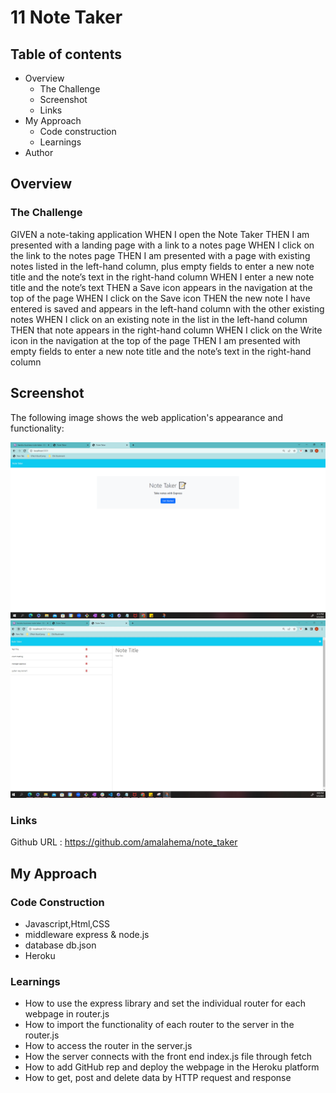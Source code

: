 # 11 Note Taker
## Table of contents
- Overview
    - The Challenge
    - Screenshot
    - Links
- My Approach
    - Code construction
    - Learnings
- Author
## Overview

### The Challenge

GIVEN a note-taking application
WHEN I open the Note Taker
THEN I am presented with a landing page with a link to a notes page
WHEN I click on the link to the notes page
THEN I am presented with a page with existing notes listed in the left-hand column, plus empty fields to enter a new note title and the note’s text in the right-hand column
WHEN I enter a new note title and the note’s text
THEN a Save icon appears in the navigation at the top of the page
WHEN I click on the Save icon
THEN the new note I have entered is saved and appears in the left-hand column with the other existing notes
WHEN I click on an existing note in the list in the left-hand column
THEN that note appears in the right-hand column
WHEN I click on the Write icon in the navigation at the top of the page
THEN I am presented with empty fields to enter a new note title and the note’s text in the right-hand column

## Screenshot

The following image shows the web application's appearance and functionality:

![display the front page](./Assets/indexpage.PNG)
![display all the notes](./Assets/notespage.jpg)


### Links
Github URL : https://github.com/amalahema/note_taker


## My Approach

### Code Construction
- Javascript,Html,CSS 
- middleware express & node.js 
- database db.json
- Heroku

### Learnings

  - How to use the express library and set the individual router for each webpage in router.js
  - How to import the functionality of each router to the server in the router.js
  - How to access the router in the server.js
  - How the server connects with the front end index.js  file through fetch 
  - How to add GitHub rep and deploy the webpage in the Heroku platform
  - How to  get, post and delete data by HTTP request and response
  
